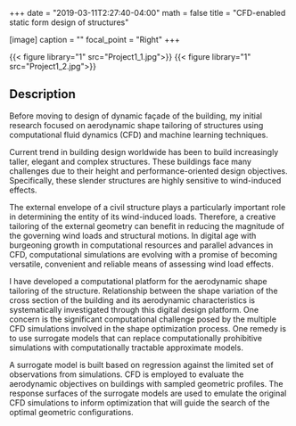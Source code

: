 +++
date = "2019-03-11T2:27:40-04:00"
math = false
title = "CFD-enabled static form design of structures"

[image]
  caption = ""
  focal_point = "Right"
+++

{{< figure library="1" src="Project1_1.jpg">}}
{{< figure library="1" src="Project1_2.jpg">}}

## Description
Before moving to design of dynamic façade of the building, my initial research focused on aerodynamic shape tailoring of structures using computational fluid dynamics (CFD) and machine learning techniques.

Current trend in building design worldwide has been to build increasingly taller, elegant and complex structures. These buildings face many challenges due to their height and performance-oriented design objectives. Specifically, these slender structures are highly sensitive to wind-induced effects. 

The external envelope of a civil structure plays a particularly important role in determining the entity of its wind-induced loads. Therefore, a creative tailoring of the external geometry can benefit in reducing the magnitude of the governing wind loads and structural motions. In digital age with burgeoning growth in computational resources and parallel advances in CFD, computational simulations are evolving with a promise of becoming versatile, convenient and reliable means of assessing wind load effects. 

I have developed a computational platform for the aerodynamic shape tailoring of the structure. Relationship between the shape variation of the cross section of the building and its aerodynamic characteristics is systematically investigated through this digital design platform. One concern is the significant computational challenge posed by the multiple CFD simulations involved in the shape optimization process. One remedy is to use surrogate models that can replace computationally prohibitive simulations with computationally tractable approximate models.

A surrogate model is built based on regression against the limited set of observations from simulations. CFD is employed to evaluate the aerodynamic objectives on buildings with sampled geometric profiles. The response surfaces of the surrogate models are used to emulate the original CFD simulations to inform optimization that will guide the search of the optimal geometric configurations.
